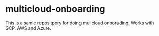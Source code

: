 # multicloud-onboarding
This is a samle repositpory for doing mulicloud onborading. Works with GCP, AWS and Azure.
